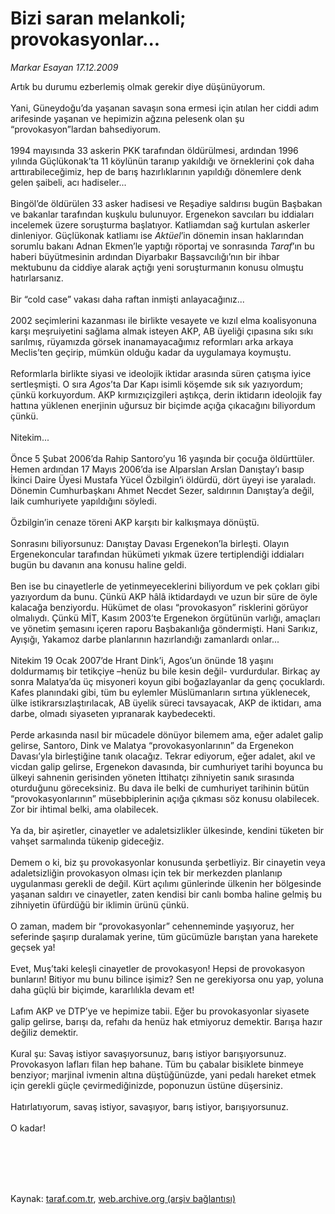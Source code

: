# Bizi saran melankoli; provokasyonlar...

*Markar Esayan 17.12.2009*

<div class="taraf_structure_2col_1zq">
<div class="margen_n">



 <p>Artık bu durumu ezberlemiş olmak gerekir diye düşünüyorum. <br/><br/>Yani, Güneydoğu’da yaşanan savaşın sona ermesi için atılan her ciddi adım arifesinde yaşanan ve hepimizin ağzına pelesenk olan şu “provokasyon”lardan bahsediyorum. <br/><br/>1994 mayısında 33 askerin PKK tarafından öldürülmesi, ardından 1996 yılında Güçlükonak’ta 11 köylünün taranıp yakıldığı ve örneklerini çok daha arttırabileceğimiz, hep de barış hazırlıklarının yapıldığı dönemlere denk gelen şaibeli, acı hadiseler... <br/><br/>Bingöl’de öldürülen 33 asker hadisesi ve Reşadiye saldırısı bugün Başbakan ve bakanlar tarafından kuşkulu bulunuyor. Ergenekon savcıları bu iddiaları incelemek üzere soruşturma başlatıyor. Katliamdan sağ kurtulan askerler dinleniyor. Güçlükonak katliamı ise <i>Aktüel</i>’in dönemin insan haklarından sorumlu bakanı Adnan Ekmen’le yaptığı röportaj ve sonrasında <i>Taraf</i>’ın bu haberi büyütmesinin ardından Diyarbakır Başsavcılığı’nın bir ihbar mektubunu da ciddiye alarak açtığı yeni soruşturmanın konusu olmuştu hatırlarsanız. <br/><br/>Bir “cold case” vakası daha raftan inmişti anlayacağınız... <br/><br/>2002 seçimlerini kazanması ile birlikte vesayete ve kızıl elma koalisyonuna karşı meşruiyetini sağlama almak isteyen AKP, AB üyeliği çıpasına sıkı sıkı sarılmış, rüyamızda görsek inanamayacağımız reformları arka arkaya Meclis’ten geçirip, mümkün olduğu kadar da uygulamaya koymuştu. <br/><br/>Reformlarla birlikte siyasi ve ideolojik iktidar arasında süren çatışma iyice sertleşmişti. O sıra <i>Agos</i>’ta Dar Kapı isimli köşemde sık sık yazıyordum; çünkü korkuyordum. AKP kırmızıçizgileri aştıkça, derin iktidarın ideolojik fay hattına yüklenen enerjinin uğursuz bir biçimde açığa çıkacağını biliyordum çünkü. <br/><br/>Nitekim... <br/><br/>Önce 5 Şubat 2006’da Rahip Santoro’yu 16 yaşında bir çocuğa öldürttüler. Hemen ardından 17 Mayıs 2006’da ise Alparslan Arslan Danıştay’ı basıp İkinci Daire Üyesi Mustafa Yücel Özbilgin’i öldürdü, dört üyeyi ise yaraladı. Dönemin Cumhurbaşkanı Ahmet Necdet Sezer, saldırının Danıştay’a değil, laik cumhuriyete yapıldığını söyledi. <br/><br/>Özbilgin’in cenaze töreni AKP karşıtı bir kalkışmaya dönüştü. <br/><br/>Sonrasını biliyorsunuz: Danıştay Davası Ergenekon’la birleşti. Olayın Ergenekoncular tarafından hükümeti yıkmak üzere tertiplendiği iddiaları bugün bu davanın ana konusu haline geldi. <br/><br/>Ben ise bu cinayetlerle de yetinmeyeceklerini biliyordum ve pek çokları gibi yazıyordum da bunu. Çünkü AKP hâlâ iktidardaydı ve uzun bir süre de öyle kalacağa benziyordu. Hükümet de olası “provokasyon” risklerini görüyor olmalıydı. Çünkü MİT, Kasım 2003’te Ergenekon örgütünün varlığı, amaçları ve yönetim şemasını içeren raporu Başbakanlığa göndermişti. Hani Sarıkız, Ayışığı, Yakamoz darbe planlarının hazırlandığı zamanlardı onlar... <br/><br/>Nitekim 19 Ocak 2007’de Hrant Dink’i, Agos’un önünde 18 yaşını doldurmamış bir tetikçiye –henüz bu bile kesin değil- vurdurdular. Birkaç ay sonra Malatya’da üç misyoneri koyun gibi boğazlayanlar da genç çocuklardı. Kafes planındaki gibi, tüm bu eylemler Müslümanların sırtına yüklenecek, ülke istikrarsızlaştırılacak, AB üyelik süreci tavsayacak, AKP de iktidarı, ama darbe, olmadı siyaseten yıpranarak kaybedecekti. <br/><br/>Perde arkasında nasıl bir mücadele dönüyor bilemem ama, eğer adalet galip gelirse, Santoro, Dink ve Malatya “provokasyonlarının” da Ergenekon Davası’yla birleştiğine tanık olacağız. Tekrar ediyorum, eğer adalet, akıl ve vicdan galip gelirse, Ergenekon davasında, bir cumhuriyet tarihi boyunca bu ülkeyi sahnenin gerisinden yöneten İttihatçı zihniyetin sanık sırasında oturduğunu göreceksiniz. Bu dava ile belki de cumhuriyet tarihinin bütün “provokasyonlarının” müsebbiplerinin açığa çıkması söz konusu olabilecek. Zor bir ihtimal belki, ama olabilecek. <br/><br/>Ya da, bir aşiretler, cinayetler ve adaletsizlikler ülkesinde, kendini tüketen bir vahşet sarmalında tükenip gideceğiz. <br/><br/>Demem o ki, biz şu provokasyonlar konusunda şerbetliyiz. Bir cinayetin veya adaletsizliğin provokasyon olması için tek bir merkezden planlanıp uygulanması gerekli de değil. Kürt açılımı günlerinde ülkenin her bölgesinde yaşanan saldırı ve cinayetler, zaten kendisi bir canlı bomba haline gelmiş bu zihniyetin üfürdüğü bir iklimin ürünü çünkü. <br/><br/>O zaman, madem bir “provokasyonlar” cehenneminde yaşıyoruz, her seferinde şaşırıp duralamak yerine, tüm gücümüzle barıştan yana harekete geçsek ya! <br/><br/>Evet, Muş’taki keleşli cinayetler de provokasyon! Hepsi de provokasyon bunların! Bitiyor mu bunu bilince işimiz? Sen ne gerekiyorsa onu yap, yoluna daha güçlü bir biçimde, kararlılıkla devam et! <br/><br/>Lafım AKP ve DTP’ye ve hepimize tabii. Eğer bu provokasyonlar siyasete galip gelirse, barışı da, refahı da henüz hak etmiyoruz demektir. Barışa hazır değiliz demektir. <br/><br/>Kural şu: Savaş istiyor savaşıyorsunuz, barış istiyor barışıyorsunuz. Provokasyon lafları filan hep bahane. Tüm bu çabalar bisiklete binmeye benziyor; marjinal ivmenin altına düştüğünüzde, yani pedalı hareket etmek için gerekli güçle çevirmediğinizde, poponuzun üstüne düşersiniz. <br/><br/>Hatırlatıyorum, savaş istiyor, savaşıyor, barış istiyor, barışıyorsunuz. <br/><br/>O kadar!</p>
<br/>
<br/>
<br/>



<br/>


<div id="taraf_not">
</div>

</div>


</div>

Kaynak: [taraf.com.tr](http://taraf.com.tr:80/makale/9068.htm), [web.archive.org (arşiv bağlantısı)](http://web.archive.org/web/20100120032952/http://taraf.com.tr:80/makale/9068.htm)
